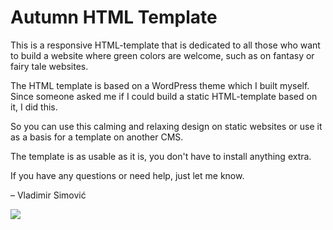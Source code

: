 # Autumn HTML Template

This is a responsive HTML-template that is dedicated to all those who want to build a website where green colors are welcome, such as on fantasy or fairy tale websites.

The HTML template is based on a WordPress theme which I built myself. Since someone asked me if I could build a static HTML-template based on it, I did this.

So you can use this calming and relaxing design on static websites or use it as a basis for a template on another CMS.

The template is as usable as it is, you don't have to install anything extra.

If you have any questions or need help, just let me know.

– Vladimir Simović

![](https://steemitimages.com/0x0/https://res.cloudinary.com/hpiynhbhq/image/upload/v1515555673/xsqbbicwz3pqq0gc1xao.jpg)

